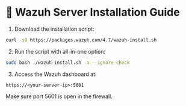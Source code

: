 # 🧱 Wazuh Server Installation Guide

1. Download the installation script:
```bash
curl -sO https://packages.wazuh.com/4.7/wazuh-install.sh
```

2. Run the script with all-in-one option:
```bash
sudo bash ./wazuh-install.sh -a --ignore-check
```

3. Access the Wazuh dashboard at:
```
https://<your-server-ip>:5601
```

Make sure port 5601 is open in the firewall.
